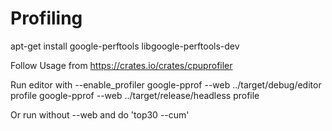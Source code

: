 # Profiling

apt-get install google-perftools libgoogle-perftools-dev

Follow Usage from https://crates.io/crates/cpuprofiler

Run editor with --enable_profiler
google-pprof --web ../target/debug/editor profile
google-pprof --web ../target/release/headless profile

Or run without --web and do 'top30 --cum'
